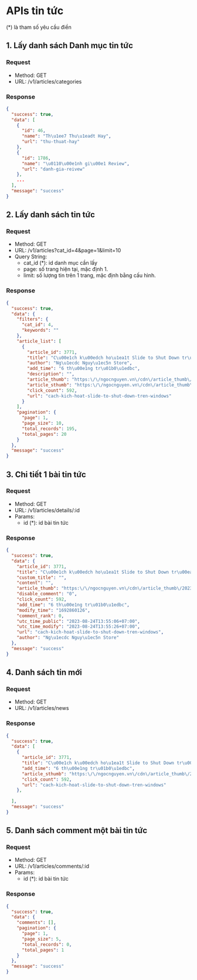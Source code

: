 # APIs tin tức

(*) là tham số yêu cầu điền

## 1. Lấy danh sách Danh mục tin tức

### Request

- Method:  GET 
- URL: /v1/articles/categories


### Response

```json
{
  "success": true,
  "data": [
    {
      "id": 46,
      "name": "Th\u1ee7 Thu\u1eadt Hay",
      "url": "thu-thuat-hay"
    },
    {
      "id": 1786,
      "name": "\u0110\u00e1nh gi\u00e1 Review",
      "url": "danh-gia-reivew"
    },
    ...
  ],
  "message": "success"
}
```

## 2. Lấy danh sách tin tức

### Request

- Method:  GET 
- URL: /v1/articles?cat_id=4&page=1&limit=10
- Query String: 
    - cat_id (*): id danh mục cần lấy
    - page: số trang hiện tại, mặc định 1.
    - limit: số lượng tin trên 1 trang, mặc định bằng cấu hình.


### Response

```json
{
  "success": true,
  "data": {
    "filters": {
      "cat_id": 4,
      "keywords": ""
    },
    "article_list": [
      {
        "article_id": 3771,
        "title": "C\u00e1ch k\u00edch ho\u1ea1t Slide to Shut Down tr\u00ean Windows",
        "author": "Ng\u1ecdc Nguy\u1ec5n Store",
        "add_time": "6 th\u00e1ng tr\u01b0\u1edbc",
        "description": "",
        "article_thumb": "https:\/\/ngocnguyen.vn\/cdn\/article_thumb\/202308\/cach-kich-hoat-slide-to-shut-down-tren-windows-thumb-1692860106.jpg",
        "article_sthumb": "https:\/\/ngocnguyen.vn\/cdn\/article_thumb\/202308\/cach-kich-hoat-slide-to-shut-down-tren-windows-sthumb-1692860106.jpg",
        "click_count": 592,
        "url": "cach-kich-hoat-slide-to-shut-down-tren-windows"
      }
    ],
    "pagination": {
      "page": 1,
      "page_size": 10,
      "total_records": 195,
      "total_pages": 20
    }
  },
  "message": "success"
}
```



## 3. Chi tiết 1 bài tin tức

### Request

- Method:  GET 
- URL: /v1/articles/details/:id
- Params: 
    - id (*): id bài tin tức


### Response

```json
{
  "success": true,
  "data": {
    "article_id": 3771,
    "title": "C\u00e1ch k\u00edch ho\u1ea1t Slide to Shut Down tr\u00ean Windows",
    "custom_title": "",
    "content": "",
    "article_thumb": "https:\/\/ngocnguyen.vn\/cdn\/article_thumb\/202308\/cach-kich-hoat-slide-to-shut-down-tren-windows-thumb-1692860106.jpg",
    "disable_comment": "0",
    "click_count": 592,
    "add_time": "6 th\u00e1ng tr\u01b0\u1edbc",
    "modify_time": "1692860126",
    "comment_rank": 0,
    "utc_time_public": "2023-08-24T13:55:06+07:00",
    "utc_time_modify": "2023-08-24T13:55:26+07:00",
    "url": "cach-kich-hoat-slide-to-shut-down-tren-windows",
    "author": "Ng\u1ecdc Nguy\u1ec5n Store"
  },
  "message": "success"
}
```


## 4. Danh sách tin mới

### Request

- Method:  GET 
- URL: /v1/articles/news

### Response

```json
{
  "success": true,
  "data": [
    {
      "article_id": 3771,
      "title": "C\u00e1ch k\u00edch ho\u1ea1t Slide to Shut Down tr\u00ean Windows",
      "add_time": "6 th\u00e1ng tr\u01b0\u1edbc",
      "article_sthumb": "https:\/\/ngocnguyen.vn\/cdn\/article_thumb\/202308\/cach-kich-hoat-slide-to-shut-down-tren-windows-sthumb-1692860106.jpg",
      "click_count": 592,
      "url": "cach-kich-hoat-slide-to-shut-down-tren-windows"
    },
    
  ],
  "message": "success"
}
```


## 5. Danh sách comment một bài tin tức

### Request

- Method:  GET 
- URL: /v1/articles/comments/:id
- Params: 
    - id (*): id bài tin tức
    
### Response


```json
{
  "success": true,
  "data": {
    "comments": [],
    "pagination": {
      "page": 1,
      "page_size": 5,
      "total_records": 0,
      "total_pages": 1
    }
  },
  "message": "success"
}
```